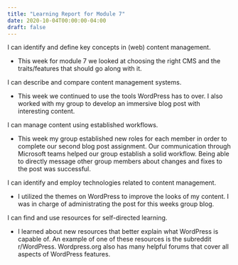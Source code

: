 ```yaml
---
title: "Learning Report for Module 7"
date: 2020-10-04T00:00:00-04:00
draft: false
---
```

I can identify and define key concepts in (web) content management.

* This week for module 7 we looked at choosing the right CMS and the traits/features that should go along with it.

I can describe and compare content management systems.

* This week we continued to use the tools WordPress has to over. I also worked with my group to develop an immersive blog post with interesting content.

I can manage content using established workflows.

*  This week my group established new roles for each member in order to complete our second blog post assignment. Our communication through Microsoft teams helped our group establish a solid workflow. Being able to directly message other group members about changes and fixes to the post was successful.

I can identify and employ technologies related to content management.

* I utilized the themes on WordPress to improve the looks of my content. I was in charge of administrating the post for this weeks group blog. 

I can find and use resources for self-directed learning.

* I learned about new resources that better explain what WordPress is capable of. An example of one of these resources is the subreddit r/WordPress. Wordpress.org also has many helpful forums that cover all aspects of WordPress features.
